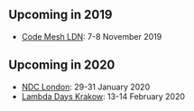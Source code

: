 ## Upcoming in 2019

- [Code Mesh LDN](https://codesync.global/conferences/code-mesh-ldn): 7-8 November 2019

## Upcoming in 2020

- [NDC London](https://ndc-london.com/): 29-31 January 2020
- [Lambda Days Krakow](https://www.lambdadays.org/lambdadays2020): 13-14 February 2020
